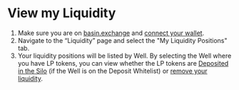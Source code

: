 # View my Liquidity

1. Make sure you are on [basin.exchange](https://basin.exchange/) and [connect your wallet](../basics/connect-wallet.md).
2. Navigate to the “Liquidity” page and select the "My Liquidity Positions" tab.
3. Your liquidity positions will be listed by Well. By selecting the Well where you have LP tokens, you can view whether the LP tokens are [Deposited in the Silo](https://docs.bean.money/almanac/farm/silo) (if the Well is on the Deposit Whitelist) or [remove your liquidity](remove-liquidity.md).
